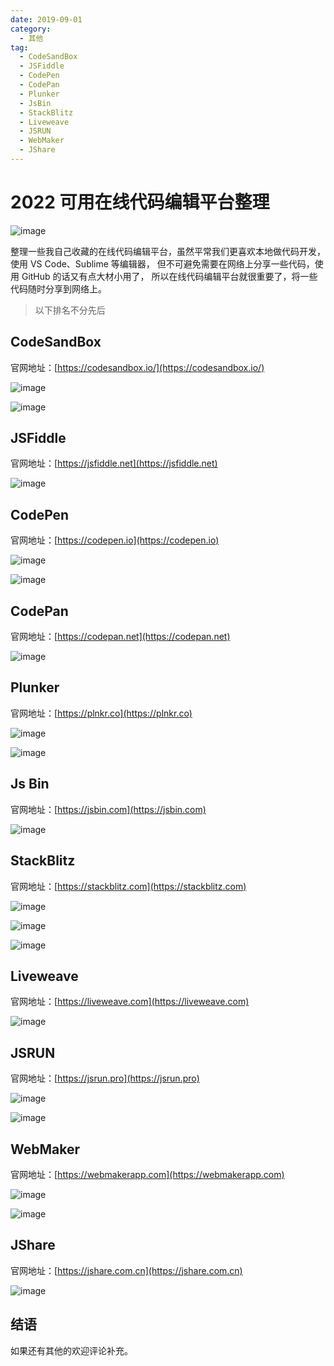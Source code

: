 ```yaml
---
date: 2019-09-01
category:
  - 其他
tag:
  - CodeSandBox
  - JSFiddle
  - CodePen
  - CodePan
  - Plunker
  - JsBin
  - StackBlitz
  - Liveweave
  - JSRUN
  - WebMaker
  - JShare
---
```


# 2022 可用在线代码编辑平台整理

![image](https://image.liubing.me/2019/12/26/ce2bc4d4aaa0a.png)

整理一些我自己收藏的在线代码编辑平台，虽然平常我们更喜欢本地做代码开发，使用 VS Code、Sublime 等编辑器，
但不可避免需要在网络上分享一些代码，使用 GitHub 的话又有点大材小用了，
所以在线代码编辑平台就很重要了，将一些代码随时分享到网络上。

> 以下排名不分先后

## CodeSandBox

官网地址：[https://codesandbox.io/](https://codesandbox.io/)

![image](https://image.liubing.me/2019/12/26/bccf66d0a4329.png)

![image](https://image.liubing.me/2019/12/26/c402ebec6b0d4.png)

## JSFiddle

官网地址：[https://jsfiddle.net](https://jsfiddle.net)

![image](https://image.liubing.me/2019/12/26/bba34bf861661.png)

## CodePen

官网地址：[https://codepen.io](https://codepen.io)

![image](https://image.liubing.me/2019/12/26/5c9c14165e6fc.png)

![image](https://image.liubing.me/2019/12/26/7859db02f8387.png)

## CodePan

官网地址：[https://codepan.net](https://codepan.net)

![image](https://image.liubing.me/2019/12/26/a50854a3d16c0.png)

## Plunker

官网地址：[https://plnkr.co](https://plnkr.co)

![image](https://image.liubing.me/2019/12/26/57e31aefec314.png)

![image](https://image.liubing.me/2019/12/26/9f6edc59f6608.png)

## Js Bin

官网地址：[https://jsbin.com](https://jsbin.com)

![image](https://image.liubing.me/2019/12/26/b93558e76982a.png)

## StackBlitz

官网地址：[https://stackblitz.com](https://stackblitz.com)

![image](https://image.liubing.me/2019/12/26/b42c808e211c4.png)

![image](https://image.liubing.me/2019/12/26/d7e7610ef3347.png)

![image](https://image.liubing.me/2019/12/26/8eceee603790f.png)

## Liveweave

官网地址：[https://liveweave.com](https://liveweave.com)

![image](https://image.liubing.me/2019/12/26/cbe212803aedf.png)

## JSRUN

官网地址：[https://jsrun.pro](https://jsrun.pro)

![image](https://image.liubing.me/2019/12/26/d232fcb39cf6f.png)

![image](https://image.liubing.me/2019/12/26/7a4e22aeae494.png)

## WebMaker

官网地址：[https://webmakerapp.com](https://webmakerapp.com)

![image](https://image.liubing.me/2019/12/26/15f6198a4e4e5.png)

![image](https://image.liubing.me/2019/12/26/60b31bab7c94e.png)

## JShare

官网地址：[https://jshare.com.cn](https://jshare.com.cn)

![image](https://image.liubing.me/2020/01/10/99c74cccb6efc.png)

## 结语

如果还有其他的欢迎评论补充。
